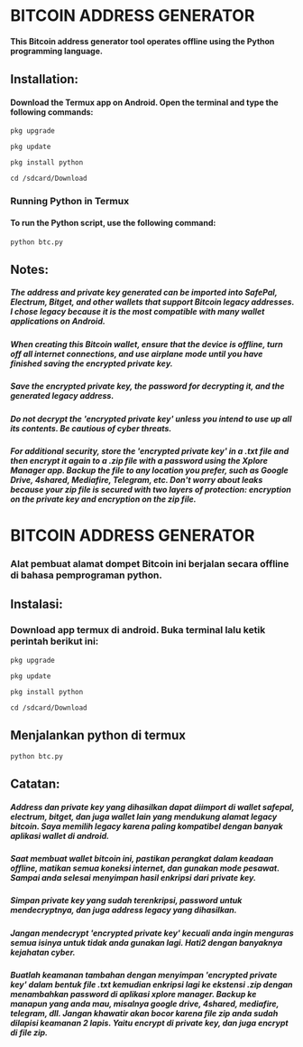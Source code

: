 # BITCOIN ADDRESS GENERATOR

#### This Bitcoin address generator tool operates offline using the Python programming language.

## Installation:

#### Download the Termux app on Android. Open the terminal and type the following commands:

```
pkg upgrade
```

```
pkg update
```

```
pkg install python
```

```
cd /sdcard/Download
```

### Running Python in Termux

#### To run the Python script, use the following command:

```
python btc.py
```

## Notes:

##### The address and private key generated can be imported into SafePal, Electrum, Bitget, and other wallets that support Bitcoin legacy addresses. I chose legacy because it is the most compatible with many wallet applications on Android.

##### When creating this Bitcoin wallet, ensure that the device is offline, turn off all internet connections, and use airplane mode until you have finished saving the encrypted private key.

##### Save the encrypted private key, the password for decrypting it, and the generated legacy address.

##### Do not decrypt the 'encrypted private key' unless you intend to use up all its contents. Be cautious of cyber threats.

##### For additional security, store the 'encrypted private key' in a .txt file and then encrypt it again to a .zip file with a password using the Xplore Manager app. Backup the file to any location you prefer, such as Google Drive, 4shared, Mediafire, Telegram, etc. Don't worry about leaks because your zip file is secured with two layers of protection: encryption on the private key and encryption on the zip file.

# BITCOIN ADDRESS GENERATOR

### Alat pembuat alamat dompet Bitcoin ini berjalan secara offline di bahasa pemprograman python.

## Instalasi:

### Download app termux di android. Buka terminal lalu ketik perintah berikut ini:

```
pkg upgrade
```

```
pkg update
```

```
pkg install python
```

```
cd /sdcard/Download
```

## Menjalankan python di termux

```
python btc.py
```

## Catatan:

##### Address dan private key yang dihasilkan dapat diimport di wallet safepal, electrum, bitget, dan juga wallet lain yang mendukung alamat legacy bitcoin. Saya memilih legacy karena paling kompatibel dengan banyak aplikasi wallet di android.

##### Saat membuat wallet bitcoin ini, pastikan perangkat dalam keadaan offline, matikan semua koneksi internet, dan gunakan mode pesawat. Sampai anda selesai menyimpan hasil enkripsi dari private key.

##### Simpan private key yang sudah terenkripsi, password untuk mendecryptnya, dan juga address legacy yang dihasilkan.

##### Jangan mendecrypt 'encrypted private key' kecuali anda ingin menguras semua isinya untuk tidak anda gunakan lagi. Hati2 dengan banyaknya kejahatan cyber.

##### Buatlah keamanan tambahan dengan menyimpan 'encrypted private key' dalam bentuk file .txt kemudian enkripsi lagi ke ekstensi .zip dengan menambahkan password di aplikasi xplore manager. Backup ke manapun yang anda mau, misalnya google drive, 4shared, mediafire, telegram, dll. Jangan khawatir akan bocor karena file zip anda sudah dilapisi keamanan 2 lapis. Yaitu encrypt di private key, dan juga encrypt di file zip.  
